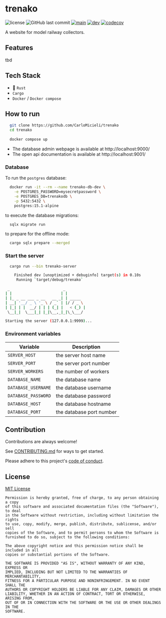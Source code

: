# trenako

![license](https://img.shields.io/github/license/CarloMicieli/trenako)
![GitHub last commit](https://img.shields.io/github/last-commit/CarloMicieli/trenako)
[![main](https://github.com/CarloMicieli/trenako/actions/workflows/main.yml/badge.svg)](https://github.com/CarloMicieli/trenako/actions/workflows/main.yml)
[![dev](https://github.com/CarloMicieli/trenako/actions/workflows/dev.yml/badge.svg)](https://github.com/CarloMicieli/trenako/actions/workflows/dev.yml)
[![codecov](https://codecov.io/gh/CarloMicieli/trenako/branch/dev/graph/badge.svg?token=i8xoC46ZYN)](https://codecov.io/gh/CarloMicieli/trenako)

A website for model railway collectors.

## Features

tbd

## Tech Stack

* 🦀 `Rust`
* `Cargo`
* `Docker` / `Docker compose`

## How to run

```bash
  git clone https://github.com/CarloMicieli/trenako
  cd trenako
  
  docker compose up
```

- The database admin webpage is available at http://localhost:9000/
- The open api documentation is available at http://localhost:9001/

### Database

To run the `postgres` database:

```bash
  docker run -it --rm --name trenako-db-dev \
    -e POSTGRES_PASSWORD=mysecretpassword \
    -e POSTGRES_DB=trenakodb \
    -p 5432:5432 \
    postgres:15.1-alpine
```

to execute the database migrations:

```bash
  sqlx migrate run
```

to prepare for the offline mode:

```bash
  cargo sqlx prepare --merged
```

### Start the server

```bash
  cargo run --bin trenako-server

    Finished dev [unoptimized + debuginfo] target(s) in 0.10s
     Running `target/debug/trenako`

 _                        _         
| |                      | |        
| |_ _ __ ___ _ __   __ _| | _____  
| __| '__/ _ \ '_ \ / _` | |/ / _ \ 
| |_| | |  __/ | | | (_| |   < (_) |
 \__|_|  \___|_| |_|\__,_|_|\_\___/

Starting the server (127.0.0.1:9999)...
```

### Environment variables

| Variable            | Description              |
|---------------------|--------------------------|
| `SERVER_HOST`       | the server host name     |
| `SERVER_PORT`       | the server port number   |
| `SERVER_WORKERS`    | the number of workers    |
| `DATABASE_NAME`     | the database name        |
| `DATABASE_USERNAME` | the database username    |
| `DATABASE_PASSWORD` | the database password    |
| `DATABASE_HOST`     | the database hostname    |
| `DATABASE_PORT`     | the database port number |

## Contribution

Contributions are always welcome!

See [CONTRIBUTING.md](CONTRIBUTING.md) for ways to get started.

Please adhere to this project's [code of conduct](CODE_OF_CONDUCT.md).

## License

[MIT License](https://choosealicense.com/licenses/mit/)

```
Permission is hereby granted, free of charge, to any person obtaining a copy
of this software and associated documentation files (the "Software"), to deal
in the Software without restriction, including without limitation the rights
to use, copy, modify, merge, publish, distribute, sublicense, and/or sell
copies of the Software, and to permit persons to whom the Software is
furnished to do so, subject to the following conditions:

The above copyright notice and this permission notice shall be included in all
copies or substantial portions of the Software.

THE SOFTWARE IS PROVIDED "AS IS", WITHOUT WARRANTY OF ANY KIND, EXPRESS OR
IMPLIED, INCLUDING BUT NOT LIMITED TO THE WARRANTIES OF MERCHANTABILITY,
FITNESS FOR A PARTICULAR PURPOSE AND NONINFRINGEMENT. IN NO EVENT SHALL THE
AUTHORS OR COPYRIGHT HOLDERS BE LIABLE FOR ANY CLAIM, DAMAGES OR OTHER
LIABILITY, WHETHER IN AN ACTION OF CONTRACT, TORT OR OTHERWISE, ARISING FROM,
OUT OF OR IN CONNECTION WITH THE SOFTWARE OR THE USE OR OTHER DEALINGS IN THE
SOFTWARE.
```
